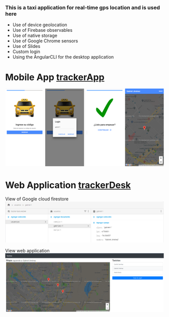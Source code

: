 ### This is a taxi application for real-time gps location and is used here

 - Use of device geolocation
 - Use of Firebase observables
 - Use of native storage
 - Use of Google Chrome sensors
 - Use of Slides
 - Custom login
 - Using the AngularCLI for the desktop application

# Mobile App [trackerApp]

![alt text](https://github.com/gabrieljf217/APP-tracker_ionic3/blob/master/trackerApp/src/assets/imgs/tackerapp.png)

# Web Application [trackerDesk]

View of Google cloud firestore
![alt text](https://github.com/gabrieljf217/APP-tracker_ionic3/blob/master/trackerDesk/src/assets/trackerDeskFB.png)

View web application
![alt text](https://github.com/gabrieljf217/APP-tracker_ionic3/blob/master/trackerDesk/src/assets/trackerDesk.png)

[trackerApp]: <https://github.com/gabrieljf217/APP-tracker_ionic3/tree/master/trackerApp>
[trackerDesk]: <https://github.com/gabrieljf217/APP-tracker_ionic3/tree/master/trackerDesk>